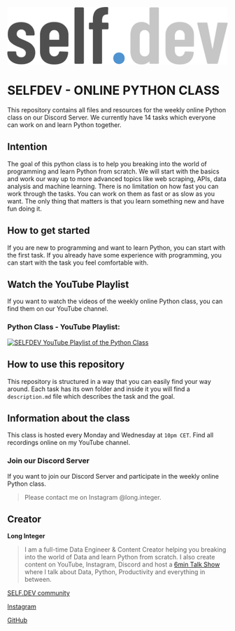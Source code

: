 ![SELFDEV Discord Server](selfdev_logo.png)
# SELFDEV - ONLINE PYTHON CLASS
This repository contains all files and resources for the weekly online Python class on our Discord Server.
We currently have 14 tasks which everyone can work on and learn Python together.


## Intention
The goal of this python class is to help you breaking into the world of programming and learn Python from scratch.
We will start with the basics and work our way up to more advanced topics like web scraping, APIs, data analysis and machine learning.
There is no limitation on how fast you can work through the tasks. You can work on them as fast or as slow as you want.
The only thing that matters is that you learn something new and have fun doing it.


## How to get started
If you are new to programming and want to learn Python, you can start with the first task.
If you already have some experience with programming, you can start with the task you feel comfortable with.


## Watch the YouTube Playlist
If you want to watch the videos of the weekly online Python class, you can find them on our YouTube channel.
### Python Class - YouTube Playlist:
[![SELFDEV YouTube Playlist of the Python Class](https://i.ytimg.com/vi/OucYXP932UA/hqdefault.jpg?sqp=-oaymwEXCNACELwBSFryq4qpAwkIARUAAIhCGAE=&rs=AOn4CLBRklmOF1v0kV9hoP-iSWx0-RAheA)](https://www.youtube.com/watch?v=OucYXP931UA&list=PLnylL1gKkCV4ai5aDKH1GoOhtjDh7pWXf)


## How to use this repository
This repository is structured in a way that you can easily find your way around.
Each task has its own folder and inside it you will find a `description.md` file which describes the task and the goal.


## Information about the class
This class is hosted every Monday and Wednesday at `10pm CET`.
Find all recordings online on my YouTube channel.


### Join our Discord Server
If you want to join our Discord Server and participate in the weekly online Python class.
> Please contact me on Instagram @long.integer.


## Creator
**Long Integer**
>I am a full-time Data Engineer & Content Creator helping you breaking into the world of Data and learn Python from scratch.
I also create content on YouTube, Instagram, Discord and host a [6min Talk Show](https://www.youtube.com/watch?v=67F1Ada-3bM&list=PLnylL1gKkCV6YMnTp-oUvETHwzhDzfEDU) where I talk about Data, Python, Productivity and everything in between.

[SELF.DEV community](https://theselfdev.com)

[Instagram](https://instagram.com/long.integer)

[GitHub](https://github.com/longinteger018)